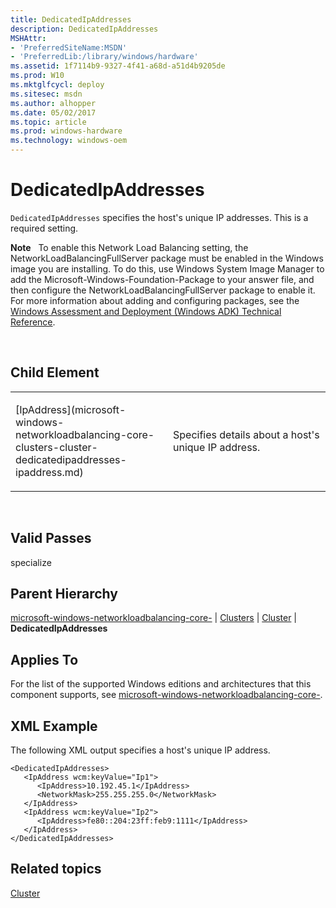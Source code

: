 ```yaml
---
title: DedicatedIpAddresses
description: DedicatedIpAddresses
MSHAttr:
- 'PreferredSiteName:MSDN'
- 'PreferredLib:/library/windows/hardware'
ms.assetid: 1f7114b9-9327-4f41-a68d-a51d4b9205de
ms.prod: W10
ms.mktglfcycl: deploy
ms.sitesec: msdn
ms.author: alhopper
ms.date: 05/02/2017
ms.topic: article
ms.prod: windows-hardware
ms.technology: windows-oem
---
```


# DedicatedIpAddresses


`DedicatedIpAddresses` specifies the host's unique IP addresses. This is a required setting.

**Note**  
To enable this Network Load Balancing setting, the NetworkLoadBalancingFullServer package must be enabled in the Windows image you are installing. To do this, use Windows System Image Manager to add the Microsoft-Windows-Foundation-Package to your answer file, and then configure the NetworkLoadBalancingFullServer package to enable it. For more information about adding and configuring packages, see the [Windows Assessment and Deployment (Windows ADK) Technical Reference](http://go.microsoft.com/fwlink/?LinkId=206587).

 

## Child Element


<table>
<colgroup>
<col width="50%" />
<col width="50%" />
</colgroup>
<tbody>
<tr class="odd">
<td><p>[IpAddress](microsoft-windows-networkloadbalancing-core-clusters-cluster-dedicatedipaddresses-ipaddress.md)</p></td>
<td><p>Specifies details about a host's unique IP address.</p></td>
</tr>
</tbody>
</table>

 

## Valid Passes


specialize

## Parent Hierarchy


[microsoft-windows-networkloadbalancing-core-](microsoft-windows-networkloadbalancing-core.md) | [Clusters](microsoft-windows-networkloadbalancing-core-clusters.md) | [Cluster](microsoft-windows-networkloadbalancing-core-clusters-cluster.md) | **DedicatedIpAddresses**

## Applies To


For the list of the supported Windows editions and architectures that this component supports, see [microsoft-windows-networkloadbalancing-core-](microsoft-windows-networkloadbalancing-core.md).

## XML Example


The following XML output specifies a host's unique IP address.

``` syntax
<DedicatedIpAddresses>
   <IpAddress wcm:keyValue="Ip1">
      <IpAddress>10.192.45.1</IpAddress>
      <NetworkMask>255.255.255.0</NetworkMask>
   </IpAddress>
   <IpAddress wcm:keyValue="Ip2">
      <IpAddress>fe80::204:23ff:feb9:1111</IpAddress>
   </IpAddress>
</DedicatedIpAddresses>
```

## Related topics


[Cluster](microsoft-windows-networkloadbalancing-core-clusters-cluster.md)

 

 







